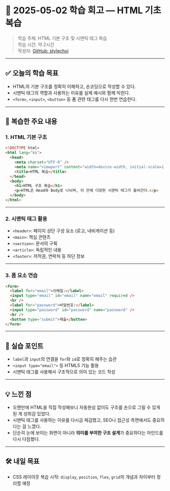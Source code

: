 # 🧠 2025-05-02 학습 회고 — HTML 기초 복습

> 학습 주제: HTML 기본 구조 및 시맨틱 태그 복습  
> 학습 시간: 약 2시간  
> 작성자: [GitHub: stylechoi](https://github.com/stylechoi)

---

## ✅ 오늘의 학습 목표

- HTML의 기본 구조를 정확히 이해하고, 손코딩으로 작성할 수 있다.
- 시맨틱 태그의 역할과 사용하는 이유를 실제 예시와 함께 익힌다.
- `<form>`, `<input>`, `<button>` 등 폼 관련 태그를 다시 한번 연습한다.

---

## 📝 복습한 주요 내용

### 1. HTML 기본 구조

```html
<!DOCTYPE html>
<html lang="ko">
  <head>
    <meta charset="UTF-8" />
    <meta name="viewport" content="width=device-width, initial-scale=1.0" />
    <title>HTML 복습</title>
  </head>
  <body>
    <h1>HTML 구조 복습</h1>
    <p>HTML은 Head와 Body로 나뉘며, 이 안에 다양한 시맨틱 태그가 들어간다.</p>
  </body>
</html>
```

---

### 2. 시맨틱 태그 활용

- `<header>`: 페이지 상단 구성 요소 (로고, 내비게이션 등)
- `<main>`: 핵심 콘텐츠
- `<section>`: 문서의 구획
- `<article>`: 독립적인 내용
- `<footer>`: 저작권, 연락처 등 하단 정보

---

### 3. 폼 요소 연습

```html
<form>
  <label for="email">이메일:</label>
  <input type="email" id="email" name="email" required />
  <br />
  <label for="password">비밀번호:</label>
  <input type="password" id="password" name="password" />
  <br />
  <button type="submit">제출</button>
</form>
```

---

## 🧩 실습 포인트

- `label`과 `input`의 연결을 `for`와 `id`로 정확히 해주는 습관
- `<input type="email">` 등 HTML5 기능 활용
- 시맨틱 태그를 사용해서 구조적으로 의미 있는 코드 작성

---

## 💡 느낀 점

- 오랜만에 HTML을 직접 작성해보니 자동완성 없이도 구조를 손으로 그릴 수 있게 된 게 성취감 있었다.
- 시맨틱 태그를 사용하는 이유를 다시금 체감했고, SEO나 접근성 측면에서도 중요하다는 걸 느꼈다.
- 단순히 눈에 보이는 화면이 아니라 **의미를 부여한 구조 설계**가 중요하다는 마인드를 다시 다짐했다.

---

## 🛠️ 내일 목표

- CSS 레이아웃 복습 시작: `display`, `position`, `flex`, `grid`의 개념과 차이부터 정리할 예정
